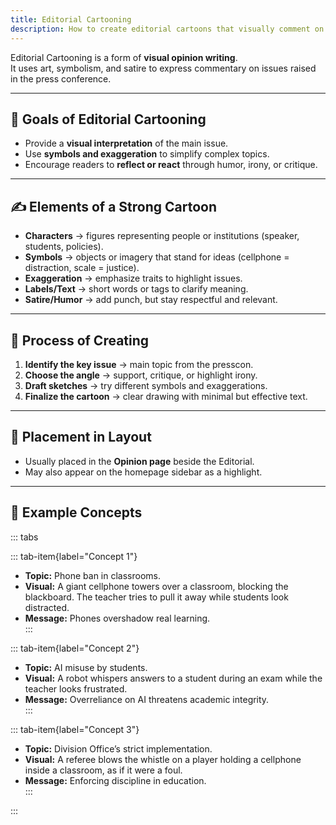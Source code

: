```yaml
---
title: Editorial Cartooning
description: How to create editorial cartoons that visually comment on issues from the press conference
---
```


Editorial Cartooning is a form of **visual opinion writing**.  
It uses art, symbolism, and satire to express commentary on issues raised in the press conference.

---

## 🎯 Goals of Editorial Cartooning  
- Provide a **visual interpretation** of the main issue.  
- Use **symbols and exaggeration** to simplify complex topics.  
- Encourage readers to **reflect or react** through humor, irony, or critique.  

---

## ✍️ Elements of a Strong Cartoon  
- **Characters** → figures representing people or institutions (speaker, students, policies).  
- **Symbols** → objects or imagery that stand for ideas (cellphone = distraction, scale = justice).  
- **Exaggeration** → emphasize traits to highlight issues.  
- **Labels/Text** → short words or tags to clarify meaning.  
- **Satire/Humor** → add punch, but stay respectful and relevant.  

---

## 📝 Process of Creating  
1. **Identify the key issue** → main topic from the presscon.  
2. **Choose the angle** → support, critique, or highlight irony.  
3. **Draft sketches** → try different symbols and exaggerations.  
4. **Finalize the cartoon** → clear drawing with minimal but effective text.  

---

## 🎥 Placement in Layout  
- Usually placed in the **Opinion page** beside the Editorial.  
- May also appear on the homepage sidebar as a highlight.  

---

## 📰 Example Concepts  

::: tabs

::: tab-item{label="Concept 1"}
- **Topic:** Phone ban in classrooms.  
- **Visual:** A giant cellphone towers over a classroom, blocking the blackboard. The teacher tries to pull it away while students look distracted.  
- **Message:** Phones overshadow real learning.  
:::

::: tab-item{label="Concept 2"}
- **Topic:** AI misuse by students.  
- **Visual:** A robot whispers answers to a student during an exam while the teacher looks frustrated.  
- **Message:** Overreliance on AI threatens academic integrity.  
:::

::: tab-item{label="Concept 3"}
- **Topic:** Division Office’s strict implementation.  
- **Visual:** A referee blows the whistle on a player holding a cellphone inside a classroom, as if it were a foul.  
- **Message:** Enforcing discipline in education.  
:::

:::